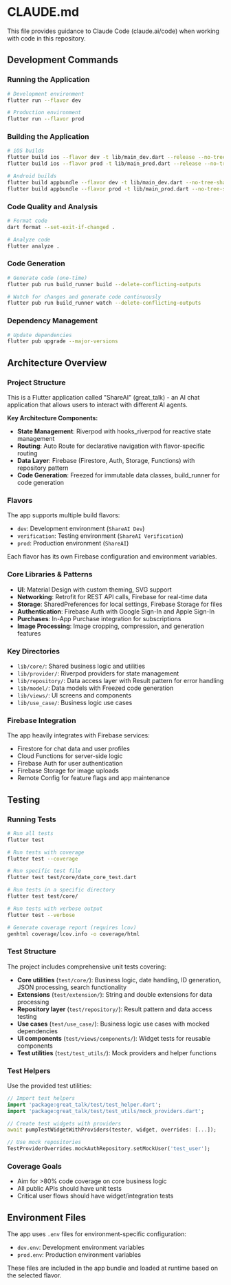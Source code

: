 # CLAUDE.md

This file provides guidance to Claude Code (claude.ai/code) when working with code in this repository.

## Development Commands

### Running the Application
```bash
# Development environment
flutter run --flavor dev

# Production environment  
flutter run --flavor prod
```

### Building the Application
```bash
# iOS builds
flutter build ios --flavor dev -t lib/main_dev.dart --release --no-tree-shake-icons
flutter build ios --flavor prod -t lib/main_prod.dart --release --no-tree-shake-icons

# Android builds
flutter build appbundle --flavor dev -t lib/main_dev.dart --no-tree-shake-icons
flutter build appbundle --flavor prod -t lib/main_prod.dart --no-tree-shake-icons
```

### Code Quality and Analysis
```bash
# Format code
dart format --set-exit-if-changed .

# Analyze code
flutter analyze .
```

### Code Generation
```bash
# Generate code (one-time)
flutter pub run build_runner build --delete-conflicting-outputs

# Watch for changes and generate code continuously
flutter pub run build_runner watch --delete-conflicting-outputs
```

### Dependency Management
```bash
# Update dependencies
flutter pub upgrade --major-versions
```

## Architecture Overview

### Project Structure
This is a Flutter application called "ShareAI" (great_talk) - an AI chat application that allows users to interact with different AI agents.

**Key Architecture Components:**
- **State Management**: Riverpod with hooks_riverpod for reactive state management
- **Routing**: Auto Route for declarative navigation with flavor-specific routing
- **Data Layer**: Firebase (Firestore, Auth, Storage, Functions) with repository pattern
- **Code Generation**: Freezed for immutable data classes, build_runner for code generation

### Flavors
The app supports multiple build flavors:
- `dev`: Development environment (`ShareAI Dev`)
- `verification`: Testing environment (`ShareAI Verification`) 
- `prod`: Production environment (`ShareAI`)

Each flavor has its own Firebase configuration and environment variables.

### Core Libraries & Patterns
- **UI**: Material Design with custom theming, SVG support
- **Networking**: Retrofit for REST API calls, Firebase for real-time data
- **Storage**: SharedPreferences for local settings, Firebase Storage for files
- **Authentication**: Firebase Auth with Google Sign-In and Apple Sign-In
- **Purchases**: In-App Purchase integration for subscriptions
- **Image Processing**: Image cropping, compression, and generation features

### Key Directories
- `lib/core/`: Shared business logic and utilities
- `lib/provider/`: Riverpod providers for state management
- `lib/repository/`: Data access layer with Result pattern for error handling
- `lib/model/`: Data models with Freezed code generation
- `lib/views/`: UI screens and components
- `lib/use_case/`: Business logic use cases

### Firebase Integration
The app heavily integrates with Firebase services:
- Firestore for chat data and user profiles
- Cloud Functions for server-side logic
- Firebase Auth for user authentication
- Firebase Storage for image uploads
- Remote Config for feature flags and app maintenance

## Testing

### Running Tests
```bash
# Run all tests
flutter test

# Run tests with coverage
flutter test --coverage

# Run specific test file
flutter test test/core/date_core_test.dart

# Run tests in a specific directory
flutter test test/core/

# Run tests with verbose output
flutter test --verbose

# Generate coverage report (requires lcov)
genhtml coverage/lcov.info -o coverage/html
```

### Test Structure
The project includes comprehensive unit tests covering:

- **Core utilities** (`test/core/`): Business logic, date handling, ID generation, JSON processing, search functionality
- **Extensions** (`test/extension/`): String and double extensions for data processing
- **Repository layer** (`test/repository/`): Result pattern and data access testing
- **Use cases** (`test/use_case/`): Business logic use cases with mocked dependencies
- **UI components** (`test/views/components/`): Widget tests for reusable components
- **Test utilities** (`test/test_utils/`): Mock providers and helper functions

### Test Helpers
Use the provided test utilities:
```dart
// Import test helpers
import 'package:great_talk/test/test_helper.dart';
import 'package:great_talk/test/test_utils/mock_providers.dart';

// Create test widgets with providers
await pumpTestWidgetWithProviders(tester, widget, overrides: [...]);

// Use mock repositories
TestProviderOverrides.mockAuthRepository.setMockUser('test_user');
```

### Coverage Goals
- Aim for >80% code coverage on core business logic
- All public APIs should have unit tests
- Critical user flows should have widget/integration tests

## Environment Files

The app uses `.env` files for environment-specific configuration:
- `dev.env`: Development environment variables
- `prod.env`: Production environment variables

These files are included in the app bundle and loaded at runtime based on the selected flavor.